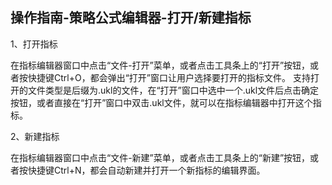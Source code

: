 ## 操作指南-策略公式编辑器-打开/新建指标

1、打开指标

在指标编辑器窗口中点击“文件-打开”菜单，或者点击工具条上的“打开”按钮，或者按快捷键Ctrl+O，都会弹出“打开”窗口让用户选择要打开的指标文件。
支持打开的文件类型是后缀为.ukl的文件，在“打开”窗口中选中一个.ukl文件后点击确定按钮，或者直接在“打开”窗口中双击.ukl文件，就可以在指标编辑器中打开这个指标。

2、新建指标

在指标编辑器窗口中点击“文件-新建”菜单，或者点击工具条上的“新建”按钮，或者按快捷键Ctrl+N，都会自动新建并打开一个新指标的编辑界面。
